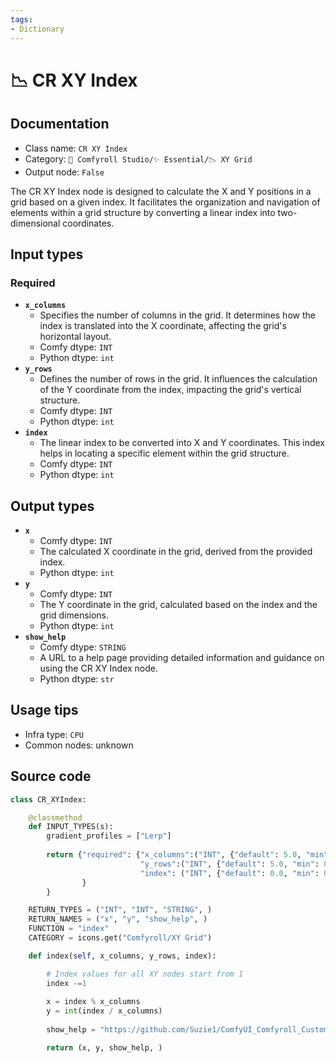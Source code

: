 ```yaml
---
tags:
- Dictionary
---
```


# 📉 CR XY Index
## Documentation
- Class name: `CR XY Index`
- Category: `🧩 Comfyroll Studio/✨ Essential/📉 XY Grid`
- Output node: `False`

The CR XY Index node is designed to calculate the X and Y positions in a grid based on a given index. It facilitates the organization and navigation of elements within a grid structure by converting a linear index into two-dimensional coordinates.
## Input types
### Required
- **`x_columns`**
    - Specifies the number of columns in the grid. It determines how the index is translated into the X coordinate, affecting the grid's horizontal layout.
    - Comfy dtype: `INT`
    - Python dtype: `int`
- **`y_rows`**
    - Defines the number of rows in the grid. It influences the calculation of the Y coordinate from the index, impacting the grid's vertical structure.
    - Comfy dtype: `INT`
    - Python dtype: `int`
- **`index`**
    - The linear index to be converted into X and Y coordinates. This index helps in locating a specific element within the grid structure.
    - Comfy dtype: `INT`
    - Python dtype: `int`
## Output types
- **`x`**
    - Comfy dtype: `INT`
    - The calculated X coordinate in the grid, derived from the provided index.
    - Python dtype: `int`
- **`y`**
    - Comfy dtype: `INT`
    - The Y coordinate in the grid, calculated based on the index and the grid dimensions.
    - Python dtype: `int`
- **`show_help`**
    - Comfy dtype: `STRING`
    - A URL to a help page providing detailed information and guidance on using the CR XY Index node.
    - Python dtype: `str`
## Usage tips
- Infra type: `CPU`
- Common nodes: unknown


## Source code
```python
class CR_XYIndex: 

    @classmethod
    def INPUT_TYPES(s):
        gradient_profiles = ["Lerp"]    
    
        return {"required": {"x_columns":("INT", {"default": 5.0, "min": 0.0, "max": 9999.0, "step": 1.0,}),
                             "y_rows":("INT", {"default": 5.0, "min": 0.0, "max": 9999.0, "step": 1.0,}),
                             "index": ("INT", {"default": 0.0, "min": 0.0, "max": 9999.0, "step": 1.0,}),                             
                }
        }

    RETURN_TYPES = ("INT", "INT", "STRING", )
    RETURN_NAMES = ("x", "y", "show_help", )    
    FUNCTION = "index"
    CATEGORY = icons.get("Comfyroll/XY Grid") 

    def index(self, x_columns, y_rows, index):

        # Index values for all XY nodes start from 1
        index -=1
        
        x = index % x_columns
        y = int(index / x_columns)  
        
        show_help = "https://github.com/Suzie1/ComfyUI_Comfyroll_CustomNodes/wiki/XY-Grid-Nodes#cr-xy-index"

        return (x, y, show_help, )

```
